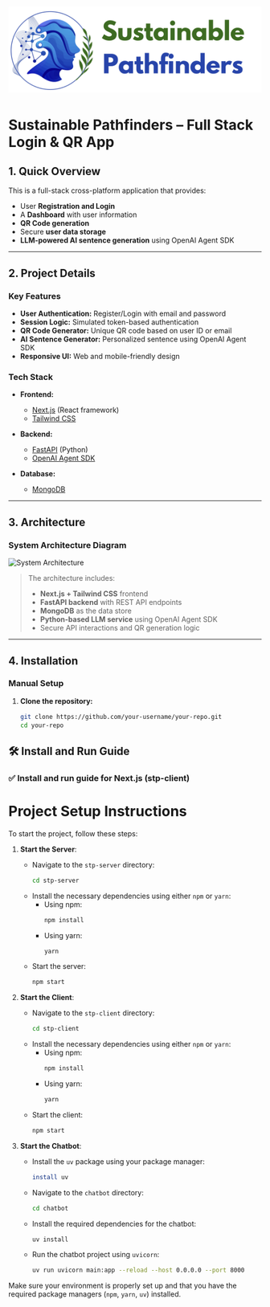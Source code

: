 # ![Sustainable Pathfinders](./logo.jpeg)

# Sustainable Pathfinders – Full Stack Login & QR App

## 1. Quick Overview

This is a full-stack cross-platform application that provides:

- User **Registration and Login**
- A **Dashboard** with user information
- **QR Code generation**
- Secure **user data storage**
- **LLM-powered AI sentence generation** using OpenAI Agent SDK

---

## 2. Project Details

### Key Features

- **User Authentication:** Register/Login with email and password
- **Session Logic:** Simulated token-based authentication
- **QR Code Generator:** Unique QR code based on user ID or email
- **AI Sentence Generator:** Personalized sentence using OpenAI Agent SDK
- **Responsive UI:** Web and mobile-friendly design

### Tech Stack

- **Frontend:**
  - [Next.js](https://nextjs.org/) (React framework)
  - [Tailwind CSS](https://tailwindcss.com/)

- **Backend:**
  - [FastAPI](https://fastapi.tiangolo.com/) (Python)
  - [OpenAI Agent SDK](https://github.com/openai/openagents)

- **Database:**
  - [MongoDB](https://www.mongodb.com/)

<!-- - **DevOps:**
  - Docker & Docker Compose for containerized deployment -->

---

## 3. Architecture

### System Architecture Diagram

![System Architecture](./architecture.jpg)

> The architecture includes:
> - **Next.js + Tailwind CSS** frontend
> - **FastAPI backend** with REST API endpoints
> - **MongoDB** as the data store
> - **Python-based LLM service** using OpenAI Agent SDK
> - Secure API interactions and QR generation logic

---

## 4. Installation

### Manual Setup

1. **Clone the repository:**

   ```bash
   git clone https://github.com/your-username/your-repo.git
   cd your-repo


## 🛠️ Install and Run Guide

### ✅ Install and run guide for Next.js (stp-client)



# Project Setup Instructions

To start the project, follow these steps:

1. **Start the Server**:
   - Navigate to the `stp-server` directory:
     ```bash
     cd stp-server
     ```
   - Install the necessary dependencies using either `npm` or `yarn`:
     - Using npm:
       ```bash
       npm install
       ```
     - Using yarn:
       ```bash
       yarn
       ```
   - Start the server:
     ```bash
     npm start
     ```

2. **Start the Client**:
   - Navigate to the `stp-client` directory:
     ```bash
     cd stp-client
     ```
   - Install the necessary dependencies using either `npm` or `yarn`:
     - Using npm:
       ```bash
       npm install
       ```
     - Using yarn:
       ```bash
       yarn
       ```
   - Start the client:
     ```bash
     npm start
     ```

3. **Start the Chatbot**:
   - Install the `uv` package using your package manager:
     ```bash
     install uv
     ```
   - Navigate to the `chatbot` directory:
     ```bash
     cd chatbot
     ```
   - Install the required dependencies for the chatbot:
     ```bash
     uv install
     ```
   - Run the chatbot project using `uvicorn`:
     ```bash
     uv run uvicorn main:app --reload --host 0.0.0.0 --port 8000
     ```

Make sure your environment is properly set up and that you have the required package managers (`npm`, `yarn`, `uv`) installed.



